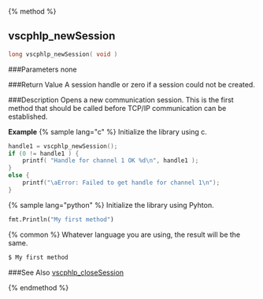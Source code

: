 {% method %}
## vscphlp_newSession

```c
long vscphlp_newSession( void )
```

###Parameters
none

###Return Value
A session handle or zero if a session could not be created. 

###Description
Opens a new communication session. This is the first method that should be called before TCP/IP communication can be established.

**Example** {% sample lang="c" %}
Initialize the library using c.

```c
handle1 = vscphlp_newSession();
if (0 != handle1 ) {
    printf( "Handle for channel 1 OK %d\n", handle1 );
}
else {
    printf("\aError: Failed to get handle for channel 1\n");
}
```

{% sample lang="python" %}
Initialize the library using Pyhton.

```python
fmt.Println("My first method")
```

{% common %}
Whatever language you are using, the result will be the same.

```bash
$ My first method
```

###See Also
[vscphlp_closeSession](vscphlp_closesession.md)

{% endmethod %}
